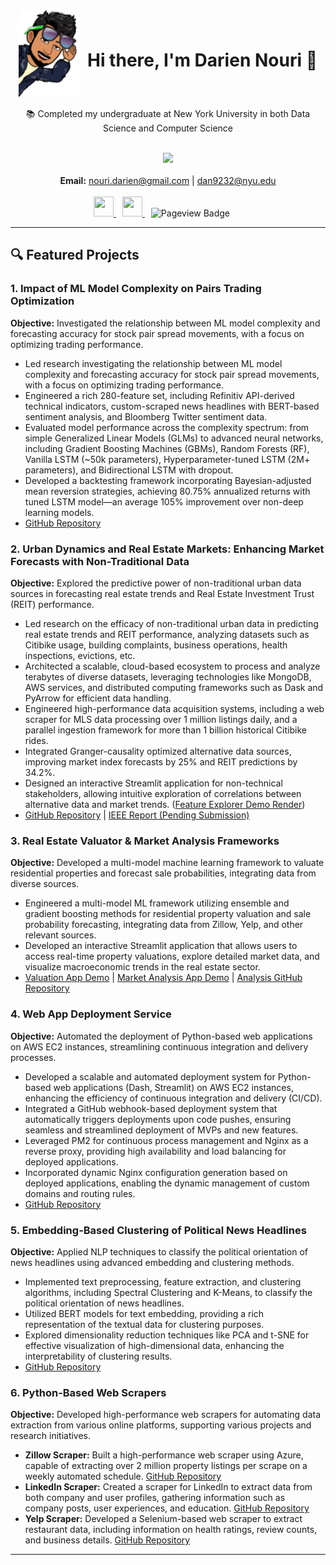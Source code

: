 


<div style="display: flex; align-items: center; justify-content: center;">
  <img src="profile_pic.png" width="100" style="margin-right: 10px;"/>
  <h1 style="margin: 10;"><strong>Hi there, I'm Darien Nouri 👋</strong></h1>
</div>

<br>

<div align="center">
    📚 Completed my undergraduate at New York University in both Data Science and Computer Science</strong>
</div>
</p>




<br>
<div style="display: flex; flex-direction: column; align-items: center;">
  <!-- <img src="https://readme-stats-contributions-ov7r.vercel.app/api?username=dariennouri&count_private=true&include_all_commits=true&theme=tokyonight&hide=prs,issues,contribs" alt="Darien's GitHub stats" width="400" style="margin-bottom: 10px;"/> -->
  <a href="http://www.github.com/DarienNouri">
    <img src="https://github-readme-streak-stats.herokuapp.com/?user=DarienNouri&theme=tokyonight" />
  </a>
</div>

<br>
<div align="center">
  <strong>Email:</strong> <a href="mailto:nouri.darien@gmail.com">nouri.darien@gmail.com</a> | <a href="mailto:dan9232@nyu.edu">dan9232@nyu.edu</a>
</div>

<br>

<div id="badges" align="center">
  <a href="https://www.linkedin.com/in/darien-nouri" target="_blank" rel="noreferrer" style="margin-right: 10px;">
    <picture>
      <source media="(prefers-color-scheme: dark)" srcset="https://raw.githubusercontent.com/danielcranney/readme-generator/main/public/icons/socials/linkedin-dark.svg" />
      <source media="(prefers-color-scheme: light)" srcset="https://raw.githubusercontent.com/danielcranney/readme-generator/main/public/icons/socials/linkedin.svg" />
      <img src="https://raw.githubusercontent.com/danielcranney/readme-generator/main/public/icons/socials/linkedin.svg" width="32" height="32" />
    </picture>
  </a>
  <a href="https://www.github.com/DarienNouri" target="_blank" rel="noreferrer" style="margin-right: 10px;">
    <picture>
      <source media="(prefers-color-scheme: dark)" srcset="https://raw.githubusercontent.com/danielcranney/readme-generator/main/public/icons/socials/github-dark.svg" />
      <source media="(prefers-color-scheme: light)" srcset="https://raw.githubusercontent.com/danielcranney/readme-generator/main/public/icons/socials/github.svg" />
      <img src="https://raw.githubusercontent.com/danielcranney/readme-generator/main/public/icons/socials/github.svg" width="32" height="32" />
    </picture>
  </a>
  <img src="https://komarev.com/ghpvc/?username=DarienNouri&style=for-the-badge&label=VIEWS" alt="Pageview Badge" style="margin-right: 20px;"/>
</div>

<hr>

## 🔍 Featured Projects

### 1. Impact of ML Model Complexity on Pairs Trading Optimization

**Objective:** Investigated the relationship between ML model complexity and forecasting accuracy for stock pair spread movements, with a focus on optimizing trading performance.

- Led research investigating the relationship between ML model complexity and forecasting accuracy for stock pair spread movements, with a focus on optimizing trading performance.
- Engineered a rich 280-feature set, including Refinitiv API-derived technical indicators, custom-scraped news headlines with BERT-based sentiment analysis, and Bloomberg Twitter sentiment data.
- Evaluated model performance across the complexity spectrum: from simple Generalized Linear Models (GLMs) to advanced neural networks, including Gradient Boosting Machines (GBMs), Random Forests (RF), Vanilla LSTM (~50k parameters), Hyperparameter-tuned LSTM (2M+ parameters), and Bidirectional LSTM with dropout.
- Developed a backtesting framework incorporating Bayesian-adjusted mean reversion strategies, achieving 80.75% annualized returns with tuned LSTM model—an average 105% improvement over non-deep learning models.
- [GitHub Repository](https://github.com/DarienNouri/Trading-Strategy-Project)

### 2. Urban Dynamics and Real Estate Markets: Enhancing Market Forecasts with Non-Traditional Data

**Objective:** Explored the predictive power of non-traditional urban data sources in forecasting real estate trends and Real Estate Investment Trust (REIT) performance.

- Led research on the efficacy of non-traditional urban data in predicting real estate trends and REIT performance, analyzing datasets such as Citibike usage, building complaints, business operations, health inspections, evictions, etc.
- Architected a scalable, cloud-based ecosystem to process and analyze terabytes of diverse datasets, leveraging technologies like MongoDB, AWS services, and distributed computing frameworks such as Dask and PyArrow for efficient data handling.
- Engineered high-performance data acquisition systems, including a web scraper for MLS data processing over 1 million listings daily, and a parallel ingestion framework for more than 1 billion historical Citibike rides.
- Integrated Granger-causality optimized alternative data sources, improving market index forecasts by 25% and REIT predictions by 34.2%.
- Designed an interactive Streamlit application for non-technical stakeholders, allowing intuitive exploration of correlations between alternative data and market trends. ([Feature Explorer Demo Render](https://darien-public-assets.s3.amazonaws.com/feature_exploration_streamlit_app_render.pdf))
- [GitHub Repository](https://github.com/DarienNouri/alt-data-real-estate-predictions) | [IEEE Report (Pending Submission)](https://darien-public-assets.s3.amazonaws.com/Propertize_IEEE_Conference_Final.pdf)

### 3. Real Estate Valuator & Market Analysis Frameworks

**Objective:** Developed a multi-model machine learning framework to valuate residential properties and forecast sale probabilities, integrating data from diverse sources.

- Engineered a multi-model ML framework utilizing ensemble and gradient boosting methods for residential property valuation and sale probability forecasting, integrating data from Zillow, Yelp, and other relevant sources.
- Developed an interactive Streamlit application that allows users to access real-time property valuations, explore detailed market data, and visualize macroeconomic trends in the real estate sector.
- [Valuation App Demo](https://demo.propertize.ai/) | [Market Analysis App Demo](https://propertytrends.darien.ai/) | [Analysis GitHub Repository](https://github.com/DarienNouri/Streamlit-RE-Analysis-Web-App)

### 4. Web App Deployment Service

**Objective:** Automated the deployment of Python-based web applications on AWS EC2 instances, streamlining continuous integration and delivery processes.

- Developed a scalable and automated deployment system for Python-based web applications (Dash, Streamlit) on AWS EC2 instances, enhancing the efficiency of continuous integration and delivery (CI/CD).
- Integrated a GitHub webhook-based deployment system that automatically triggers deployments upon code pushes, ensuring seamless and streamlined deployment of MVPs and new features.
- Leveraged PM2 for continuous process management and Nginx as a reverse proxy, providing high availability and load balancing for deployed applications.
- Incorporated dynamic Nginx configuration generation based on deployed applications, enabling the dynamic management of custom domains and routing rules.
- [GitHub Repository](https://github.com/DarienNouri/auto-ec2-webapp-deployment-service)

### 5. Embedding-Based Clustering of Political News Headlines

**Objective:** Applied NLP techniques to classify the political orientation of news headlines using advanced embedding and clustering methods.

- Implemented text preprocessing, feature extraction, and clustering algorithms, including Spectral Clustering and K-Means, to classify the political orientation of news headlines.
- Utilized BERT models for text embedding, providing a rich representation of the textual data for clustering purposes.
- Explored dimensionality reduction techniques like PCA and t-SNE for effective visualization of high-dimensional data, enhancing the interpretability of clustering results.
- [GitHub Repository](https://github.com/DarienNouri/NLP-Document-Classification)

### 6. Python-Based Web Scrapers

**Objective:** Developed high-performance web scrapers for automating data extraction from various online platforms, supporting various projects and research initiatives.

- **Zillow Scraper:** Built a high-performance web scraper using Azure, capable of extracting over 2 million property listings per scrape on a weekly automated schedule. [GitHub Repository](https://github.com/DarienNouri/Fast-Zillow-API-Scraper)
- **LinkedIn Scraper:** Created a scraper for LinkedIn to extract data from both company and user profiles, gathering information such as company posts, user experiences, and education. [GitHub Repository](https://github.com/DarienNouri/LinkedIn-Scraper/tree/main)
- **Yelp Scraper:** Developed a Selenium-based web scraper to extract restaurant data, including information on health ratings, review counts, and business details. [GitHub Repository](https://github.com/DarienNouri/Yelp-API)

---
